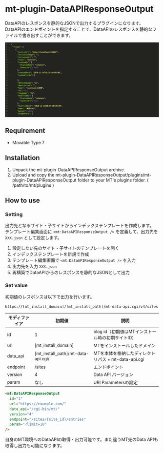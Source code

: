# mt-plugin-DataAPIResponseOutput

DataAPIのレスポンスを静的なJSONで出力するプラグインになります。  
DataAPIのエンドポイントを指定することで、DataAPIのレスポンスを静的なファイルで書き出すことができます。

![ScreenShot.png](artwork/ScreenShot.png)

## Requirement

- Movable Type 7

## Installation

1. Unpack the mt-plugin-DataAPIResponseOutput archive.
2. Upload and copy the mt-plugin-DataAPIResponseOutput/plugins/mt-plugin-DataAPIResponseOutput folder to your MT's plugins folder. ( /path/to/mt/plugins )

## How to use

### Setting

出力先となるサイト・子サイトからインデックステンプレートを作成します。  
テンプレート編集画面に `<mt:DataAPIResponseOutput />` を定義して、出力先を `XXX.json` として設定します。

1. 設定したい先のサイト・子サイトのテンプレートを開く
1. インデックステンプレートを新規で作成
1. テンプレート編集画面で `<mt:DataAPIResponseOutput />` を入力
1. 出力先を入力 `XXX.json`
1. 再構築でDataAPIからのレスポンスを静的なJSONとして出力

### Set value

初期値のレスポンスは以下で出力を行います。
```
https://[mt_install_domain]/[mt_install_path]/mt-data-api.cgi/v4/sites
```

|モディファイア|初期値|説明|
|----|----|----|
|id|1|blog id（初期値はMTインストール時の初期サイトID）|
|url|[mt_install_domain]|MTをインストールしたドメイン|
|data_api|[mt_install_path]/mt-data-api.cgi/|MTを本体を格納したディレクトリパス + mt-data-api.cgi|
|endpoint|/sites|エンドポイント|
|version|4|Data API バージョン|
|param|なし|URI Parametersの設定|

```html
<mt:DataAPIResponseOutput
  id="1"
  url="https://example.com/"
  data_api="/cgi-bin/mt/"
  version="4"
  endpoint="/sites/{site_id}/entries"
  param="?limit=10"
/>
```

自身のMT環境へのDataAPIの取得・出力可能です。また違うMT先のData APIも取得し出力も可能になります。
